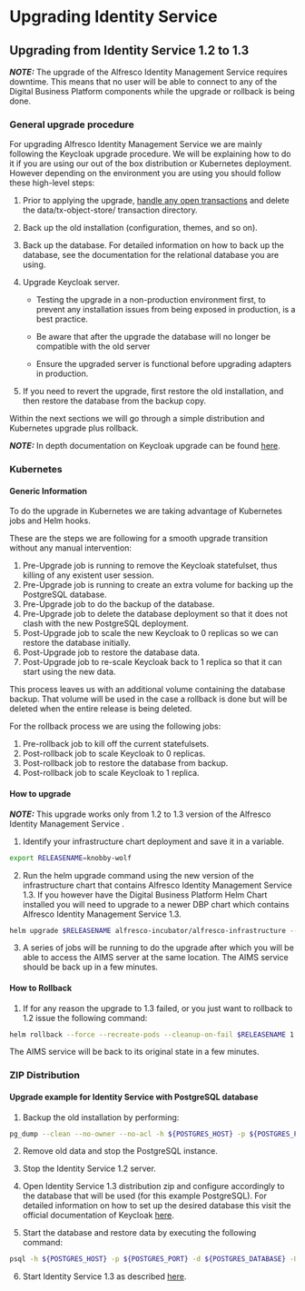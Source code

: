 # Upgrading Identity Service

## Upgrading from Identity Service 1.2 to 1.3

  **_NOTE:_** The upgrade of the Alfresco Identity Management Service requires downtime. 
  This means that no user will be able to connect to any of the Digital Business Platform components while the upgrade or rollback is being done.

### General upgrade procedure

For upgrading Alfresco Identity Management Service we are mainly following the Keycloak upgrade procedure.
We will be explaining how to do it if you are using our out of the box distribution or Kubernetes deployment.
However depending on the environment you are using you should follow these high-level steps:

1. Prior to applying the upgrade, [handle any open transactions](https://www.keycloak.org/docs/4.8/server_admin/#user-session-management) and delete the data/tx-object-store/ transaction directory.

2. Back up the old installation (configuration, themes, and so on).

3. Back up the database. For detailed information on how to back up the database, see the documentation for the relational database you are using.

4. Upgrade Keycloak server.

   - Testing the upgrade in a non-production environment first, to prevent any installation issues from being exposed in production, is a best practice.

   - Be aware that after the upgrade the database will no longer be compatible with the old server

   - Ensure the upgraded server is functional before upgrading adapters in production.

5. If you need to revert the upgrade, first restore the old installation, and then restore the database from the backup copy.

Within the next sections we will go through a simple distribution and Kubernetes upgrade plus rollback.

  **_NOTE:_** In depth documentation on Keycloak upgrade can be found [here](https://www.keycloak.org/docs/7.0/upgrading/index.html#_upgrading).

### Kubernetes

#### Generic Information

To do the upgrade in Kubernetes we are taking advantage of Kubernetes jobs and Helm hooks.

These are the steps we are following for a smooth upgrade transition without any manual intervention:

1. Pre-Upgrade job is running to remove the Keycloak statefulset, thus killing of any existent user session.
2. Pre-Upgrade job is running to create an extra volume for backing up the PostgreSQL database.
3. Pre-Upgrade job to do the backup of the database.
4. Pre-Upgrade job to delete the database deployment so that it does not clash with the new PostgreSQL deployment.
5. Post-Upgrade job to scale the new Keycloak to 0 replicas so we can restore the database initially.
6. Post-Upgrade job to restore the database data.
7. Post-Upgrade job to re-scale Keycloak back to 1 replica so that it can start using the new data.

This process leaves us with an additional volume containing the database backup.
That volume will be used in the case a rollback is done but will be deleted when the entire release is being deleted.

For the rollback process we are using the following jobs:

1. Pre-rollback job to kill off the current statefulsets.
2. Post-rollback job to scale Keycloak to 0 replicas.
3. Post-rollback job to restore the database from backup.
4. Post-rollback job to scale Keycloak to 1 replica.

#### How to upgrade

  **_NOTE:_** This upgrade works only from 1.2 to 1.3 version of the Alfresco Identity Management Service .

1. Identify your infrastructure chart deployment and save it in a variable.

```bash
export RELEASENAME=knobby-wolf
```

2. Run the helm upgrade command using the new version of the infrastructure chart that contains Alfresco Identity Management Service 1.3.
If you however have the Digital Business Platform Helm Chart installed you will need to upgrade to a newer DBP chart which contains Alfresco Identity Management Service 1.3.

```bash
helm upgrade $RELEASENAME alfresco-incubator/alfresco-infrastructure --version 5.2.0
```

3. A series of jobs will be running to do the upgrade after which you will be able to access the AIMS server at the same location. The AIMS service should be back up in a few minutes.

#### How to Rollback

1. If for any reason the upgrade to 1.3 failed, or you just want to rollback to 1.2 issue the following command:

```bash
helm rollback --force --recreate-pods --cleanup-on-fail $RELEASENAME 1
```

The AIMS service will be back to its original state in a few minutes.

### ZIP Distribution

#### Upgrade example for Identity Service with PostgreSQL database

1. Backup the old installation by performing:

```bash
pg_dump --clean --no-owner --no-acl -h ${POSTGRES_HOST} -p ${POSTGRES_PORT}  -U ${POSTGRES_USER} ${POSTGRES_DATABASE} | grep -v -E '(DROP\ SCHEMA\ public|CREATE\ SCHEMA\ public|COMMENT\ ON\ SCHEMA\ public|DROP\ EXTENSION\ plpgsql|CREATE\ EXTENSION\ IF\ NOT\ EXISTS\ plpgsql|COMMENT\ ON\ EXTENSION\ plpgsql)' > /backup/backup.sql
```
	
2. Remove old data and stop the PostgreSQL instance.

3. Stop the Identity Service 1.2 server.

4. Open Identity Service 1.3 distribution zip and configure accordingly to the database that will be used (for this example PostgreSQL).
   For detailed information on how to set up the desired database this visit the official documentation of Keycloak [here](https://www.keycloak.org/docs/10.0/server_installation/#_database).
   
5. Start the database and restore data by executing the following command:

```bash
psql -h ${POSTGRES_HOST} -p ${POSTGRES_PORT} -d ${POSTGRES_DATABASE} -U ${POSTGRES_USER} -f /backup/backup.sql
``` 

6. Start Identity Service 1.3 as described [here](https://github.com/Alfresco/alfresco-identity-service/blob/master/README.md#installing-and-booting).

